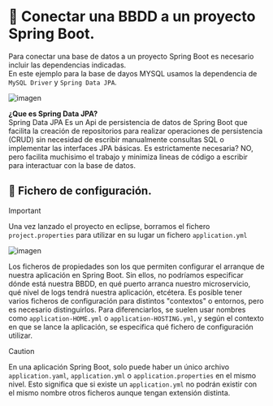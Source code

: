 # 📌 Conectar una BBDD a un proyecto Spring Boot.
Para conectar una base de datos a un proyecto Spring Boot es necesario incluir las dependencias indicadas.   
En este ejemplo para la base de dayos MYSQL usamos la dependencia de `MySQL Driver` y `Spring Data JPA`.   
   
![imagen](https://github.com/user-attachments/assets/9162e9af-88d6-4077-80e9-552f0e10e986)

**¿Que es Spring Data JPA?**   
Spring Data JPA Es un Api de persistencia de datos de Spring Boot que facilita la creación de repositorios para realizar operaciones de persistencia (CRUD) sin necesidad de 
escribir manualmente consultas SQL o implementar las interfaces JPA básicas. Es estrictamente necesaria? NO, pero facilita muchisimo el trabajo y minimiza lineas de código a 
escribir para interactuar con la base de datos.

   
## 🔹 Fichero de configuración.

>[!IMPORTANT]
>Una vez lanzado el proyecto en eclipse, borramos el fichero `project.properties` para utilizar en su lugar un fichero `application.yml`
>   
>![imagen](https://github.com/user-attachments/assets/2e848b19-92b0-43db-97cb-6071d8bd9a0d)

    
Los ficheros de propiedades son los que permiten configurar el arranque de nuestra aplicación en Spring Boot. Sin ellos, no podríamos especificar dónde está nuestra BBDD, 
en qué puerto arranca nuestro microservicio, qué nivel de logs tendrá nuestra aplicación, etcétera. Es posible tener varios ficheros de configuración para distintos "contextos" 
o entornos, pero es necesario distinguirlos. Para diferenciarlos, se suelen usar nombres como `application-HOME.yml` o `application-HOSTING.yml`, y según el contexto en que se lance 
la aplicación, se especifica qué fichero de configuración utilizar.
    
>[!Caution]
>En una aplicación Spring Boot, solo puede haber un único archivo `application.yaml`, `application.yml` o `application.properties` en el mismo nivel. Esto significa que si existe un
`application.yml` no podrán existir con el mismo nombre otros ficheros aunque tengan extensión distinta.
   

